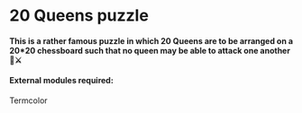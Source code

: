# 20 Queens puzzle
#### This is a rather famous puzzle in which 20 Queens are to be arranged on a 20*20 chessboard such that no queen may be able to attack one another🏹⚔️
#### External modules required:
Termcolor
